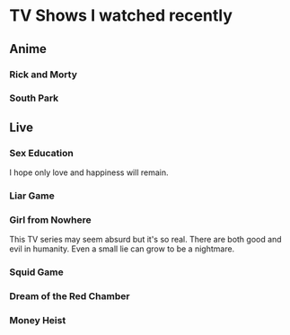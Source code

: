 # TV Shows I watched recently

## Anime

### Rick and Morty

### South Park

## Live

### Sex Education 

I hope only love and happiness will remain.

### Liar Game 

### Girl from Nowhere

This TV series may seem absurd but it's so real. There are both good and evil in humanity. Even a small lie can grow to be a nightmare.

### Squid Game

### Dream of the Red Chamber

### Money Heist

